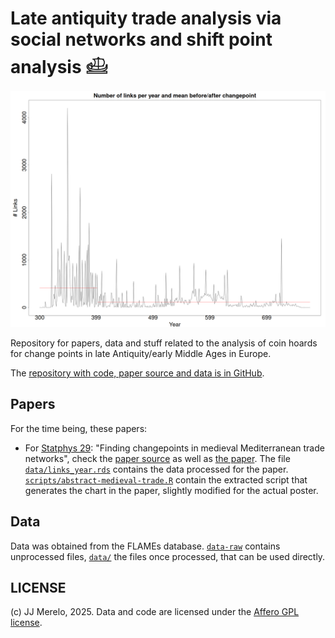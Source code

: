 # Late antiquity trade analysis via social networks and shift point analysis 𓊝

![Change point analysis for coin hoards"](statphys-changepoint.png)

Repository for papers, data and stuff related to the analysis of coin hoards for
change points in late Antiquity/early Middle Ages in Europe.

The [repository with code, paper source and data is in GitHub](https://github.com/JJ/medieval-trade).

## Papers

For the time being, these papers:

* For [Statphys 29](https://statphys29.org/): "Finding changepoints in medieval Mediterranean trade networks", check the
  [paper source](abstract-medieval-trade.Rnw) as well as [the paper](https://github.com/JJ/medieval-trade/releases/download/v1.02/abstract-medieval-trade.pdf). The file
  [`data/links_year.rds`](data/links_year.rds) contains the data processed for
  the
  paper. [`scripts/abstract-medieval-trade.R`](scripts/abstract-medieval-trade.R)
  contain the extracted script that generates the chart in the paper, slightly
  modified for the actual poster.

## Data

Data was obtained from the FLAMEs database. [`data-raw`](data-raw) contains
unprocessed files, [`data/`](data/) the files once processed, that can be used
directly.

## LICENSE

(c) JJ Merelo, 2025. Data and code are licensed under the [Affero GPL
license](LICENSE).


